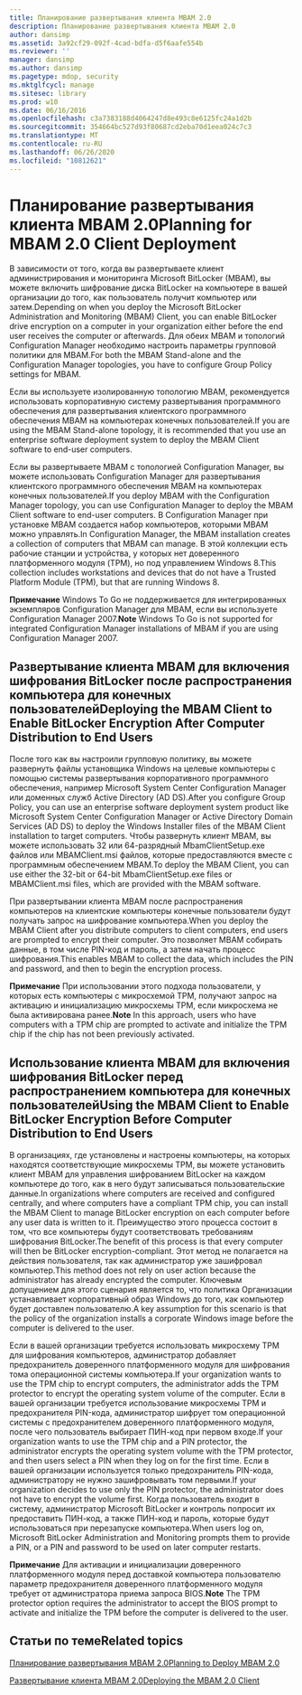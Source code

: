 ```yaml
---
title: Планирование развертывания клиента MBAM 2.0
description: Планирование развертывания клиента MBAM 2.0
author: dansimp
ms.assetid: 3a92cf29-092f-4cad-bdfa-d5f6aafe554b
ms.reviewer: ''
manager: dansimp
ms.author: dansimp
ms.pagetype: mdop, security
ms.mktglfcycl: manage
ms.sitesec: library
ms.prod: w10
ms.date: 06/16/2016
ms.openlocfilehash: c3a7383188d4064247d8e493c8e6125fc24a1d2b
ms.sourcegitcommit: 354664bc527d93f80687cd2eba70d1eea024c7c3
ms.translationtype: MT
ms.contentlocale: ru-RU
ms.lasthandoff: 06/26/2020
ms.locfileid: "10812621"
---
```

# <span data-ttu-id="06648-103">Планирование развертывания клиента MBAM 2.0</span><span class="sxs-lookup"><span data-stu-id="06648-103">Planning for MBAM 2.0 Client Deployment</span></span>


<span data-ttu-id="06648-104">В зависимости от того, когда вы развертываете клиент администрирования и мониторинга Microsoft BitLocker (MBAM), вы можете включить шифрование диска BitLocker на компьютере в вашей организации до того, как пользователь получит компьютер или затем.</span><span class="sxs-lookup"><span data-stu-id="06648-104">Depending on when you deploy the Microsoft BitLocker Administration and Monitoring (MBAM) Client, you can enable BitLocker drive encryption on a computer in your organization either before the end user receives the computer or afterwards.</span></span> <span data-ttu-id="06648-105">Для обеих MBAM и топологий Configuration Manager необходимо настроить параметры групповой политики для MBAM.</span><span class="sxs-lookup"><span data-stu-id="06648-105">For both the MBAM Stand-alone and the Configuration Manager topologies, you have to configure Group Policy settings for MBAM.</span></span>

<span data-ttu-id="06648-106">Если вы используете изолированную топологию MBAM, рекомендуется использовать корпоративную систему развертывания программного обеспечения для развертывания клиентского программного обеспечения MBAM на компьютерах конечных пользователей.</span><span class="sxs-lookup"><span data-stu-id="06648-106">If you are using the MBAM Stand-alone topology, it is recommended that you use an enterprise software deployment system to deploy the MBAM Client software to end-user computers.</span></span>

<span data-ttu-id="06648-107">Если вы развертываете MBAM с топологией Configuration Manager, вы можете использовать Configuration Manager для развертывания клиентского программного обеспечения MBAM на компьютерах конечных пользователей.</span><span class="sxs-lookup"><span data-stu-id="06648-107">If you deploy MBAM with the Configuration Manager topology, you can use Configuration Manager to deploy the MBAM Client software to end-user computers.</span></span> <span data-ttu-id="06648-108">В Configuration Manager при установке MBAM создается набор компьютеров, которыми MBAM можно управлять.</span><span class="sxs-lookup"><span data-stu-id="06648-108">In Configuration Manager, the MBAM installation creates a collection of computers that MBAM can manage.</span></span> <span data-ttu-id="06648-109">В этой коллекции есть рабочие станции и устройства, у которых нет доверенного платформенного модуля (TPM), но под управлением Windows 8.</span><span class="sxs-lookup"><span data-stu-id="06648-109">This collection includes workstations and devices that do not have a Trusted Platform Module (TPM), but that are running Windows 8.</span></span>

<span data-ttu-id="06648-110">**Примечание**  Windows To Go не поддерживается для интегрированных экземпляров Configuration Manager для MBAM, если вы используете Configuration Manager 2007.</span><span class="sxs-lookup"><span data-stu-id="06648-110">**Note** Windows To Go is not supported for integrated Configuration Manager installations of MBAM if you are using Configuration Manager 2007.</span></span>

 

## <span data-ttu-id="06648-111">Развертывание клиента MBAM для включения шифрования BitLocker после распространения компьютера для конечных пользователей</span><span class="sxs-lookup"><span data-stu-id="06648-111">Deploying the MBAM Client to Enable BitLocker Encryption After Computer Distribution to End Users</span></span>


<span data-ttu-id="06648-112">После того как вы настроили групповую политику, вы можете развернуть файлы установщика Windows на целевые компьютеры с помощью системы развертывания корпоративного программного обеспечения, например Microsoft System Center Configuration Manager или доменных служб Active Directory (AD DS).</span><span class="sxs-lookup"><span data-stu-id="06648-112">After you configure Group Policy, you can use an enterprise software deployment system product like Microsoft System Center Configuration Manager or Active Directory Domain Services (AD DS) to deploy the Windows Installer files of the MBAM Client installation to target computers.</span></span> <span data-ttu-id="06648-113">Чтобы развернуть клиент MBAM, вы можете использовать 32 или 64-разрядный MbamClientSetup.exe файлов или MBAMClient.msi файлов, которые предоставляются вместе с программным обеспечением MBAM.</span><span class="sxs-lookup"><span data-stu-id="06648-113">To deploy the MBAM Client, you can use either the 32-bit or 64-bit MbamClientSetup.exe files or MBAMClient.msi files, which are provided with the MBAM software.</span></span>

<span data-ttu-id="06648-114">При развертывании клиента MBAM после распространения компьютеров на клиентские компьютеры конечные пользователи будут получать запрос на шифрование компьютера.</span><span class="sxs-lookup"><span data-stu-id="06648-114">When you deploy the MBAM Client after you distribute computers to client computers, end users are prompted to encrypt their computer.</span></span> <span data-ttu-id="06648-115">Это позволяет MBAM собирать данные, в том числе PIN-код и пароль, а затем начать процесс шифрования.</span><span class="sxs-lookup"><span data-stu-id="06648-115">This enables MBAM to collect the data, which includes the PIN and password, and then to begin the encryption process.</span></span>

<span data-ttu-id="06648-116">**Примечание**  При использовании этого подхода пользователи, у которых есть компьютеры с микросхемой TPM, получают запрос на активацию и инициализацию микросхемы TPM, если микросхема не была активирована ранее.</span><span class="sxs-lookup"><span data-stu-id="06648-116">**Note** In this approach, users who have computers with a TPM chip are prompted to activate and initialize the TPM chip if the chip has not been previously activated.</span></span>

 

## <span data-ttu-id="06648-117">Использование клиента MBAM для включения шифрования BitLocker перед распространением компьютера для конечных пользователей</span><span class="sxs-lookup"><span data-stu-id="06648-117">Using the MBAM Client to Enable BitLocker Encryption Before Computer Distribution to End Users</span></span>


<span data-ttu-id="06648-118">В организациях, где установлены и настроены компьютеры, на которых находятся соответствующие микросхемы TPM, вы можете установить клиент MBAM для управления шифрованием BitLocker на каждом компьютере до того, как в него будут записываться пользовательские данные.</span><span class="sxs-lookup"><span data-stu-id="06648-118">In organizations where computers are received and configured centrally, and where computers have a compliant TPM chip, you can install the MBAM Client to manage BitLocker encryption on each computer before any user data is written to it.</span></span> <span data-ttu-id="06648-119">Преимущество этого процесса состоит в том, что все компьютеры будут соответствовать требованиям шифрования BitLocker.</span><span class="sxs-lookup"><span data-stu-id="06648-119">The benefit of this process is that every computer will then be BitLocker encryption-compliant.</span></span> <span data-ttu-id="06648-120">Этот метод не полагается на действия пользователя, так как администратор уже зашифровал компьютер.</span><span class="sxs-lookup"><span data-stu-id="06648-120">This method does not rely on user action because the administrator has already encrypted the computer.</span></span> <span data-ttu-id="06648-121">Ключевым допущением для этого сценария является то, что политика Организации устанавливает корпоративный образ Windows до того, как компьютер будет доставлен пользователю.</span><span class="sxs-lookup"><span data-stu-id="06648-121">A key assumption for this scenario is that the policy of the organization installs a corporate Windows image before the computer is delivered to the user.</span></span>

<span data-ttu-id="06648-122">Если в вашей организации требуется использовать микросхему TPM для шифрования компьютеров, администратор добавляет предохранитель доверенного платформенного модуля для шифрования тома операционной системы компьютера.</span><span class="sxs-lookup"><span data-stu-id="06648-122">If your organization wants to use the TPM chip to encrypt computers, the administrator adds the TPM protector to encrypt the operating system volume of the computer.</span></span> <span data-ttu-id="06648-123">Если в вашей организации требуется использование микросхемы TPM и предохранителя PIN-кода, администратор шифрует том операционной системы с предохранителем доверенного платформенного модуля, после чего пользователь выбирает ПИН-код при первом входе.</span><span class="sxs-lookup"><span data-stu-id="06648-123">If your organization wants to use the TPM chip and a PIN protector, the administrator encrypts the operating system volume with the TPM protector, and then users select a PIN when they log on for the first time.</span></span> <span data-ttu-id="06648-124">Если в вашей организации используется только предохранитель PIN-кода, администратору не нужно зашифровывать том первыми.</span><span class="sxs-lookup"><span data-stu-id="06648-124">If your organization decides to use only the PIN protector, the administrator does not have to encrypt the volume first.</span></span> <span data-ttu-id="06648-125">Когда пользователь входит в систему, администратор Microsoft BitLocker и контроль попросит их предоставить ПИН-код, а также ПИН-код и пароль, которые будут использоваться при перезапуске компьютера.</span><span class="sxs-lookup"><span data-stu-id="06648-125">When users log on, Microsoft BitLocker Administration and Monitoring prompts them to provide a PIN, or a PIN and password to be used on later computer restarts.</span></span>

<span data-ttu-id="06648-126">**Примечание**  Для активации и инициализации доверенного платформенного модуля перед доставкой компьютера пользователю параметр предохранителя доверенного платформенного модуля требует от администратора приема запроса BIOS.</span><span class="sxs-lookup"><span data-stu-id="06648-126">**Note** The TPM protector option requires the administrator to accept the BIOS prompt to activate and initialize the TPM before the computer is delivered to the user.</span></span>

 

## <span data-ttu-id="06648-127">Статьи по теме</span><span class="sxs-lookup"><span data-stu-id="06648-127">Related topics</span></span>


[<span data-ttu-id="06648-128">Планирование развертывания MBAM 2.0</span><span class="sxs-lookup"><span data-stu-id="06648-128">Planning to Deploy MBAM 2.0</span></span>](planning-to-deploy-mbam-20-mbam-2.md)

[<span data-ttu-id="06648-129">Развертывание клиента MBAM 2.0</span><span class="sxs-lookup"><span data-stu-id="06648-129">Deploying the MBAM 2.0 Client</span></span>](deploying-the-mbam-20-client-mbam-2.md)

 

 





